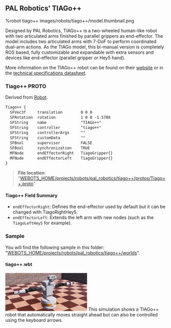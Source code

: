## PAL Robotics' TIAGo++

%robot tiago++ images/robots/tiago++/model.thumbnail.png

Designed by PAL Robotics, TIAGo++ is a two-wheeled human-like robot with two articulated arms finished by parallel grippers as end-effector.
The model includes two articulated arms with 7-DoF to perform coordinated dual-arm actions.
As the TIAGo model, this bi-manual version is completely ROS based, fully customizable and expandable with extra sensors and devices like end-effector (parallel gripper or Hey5 hand).

More information on the TIAGo++ robot can be found on their [website](http://blog.pal-robotics.com/tiago-bi-manual-robot-research/) or in the [technical specifications datasheet](http://pal-robotics.com/wp-content/uploads/2019/07/Datasheet_TIAGo_Complete.pdf).

### Tiago++ PROTO

Derived from [Robot](../reference/robot.md).
```
Tiago++ {
  SFVec3f     translation        0 0 0
  SFRotation  rotation           1 0 0 -1.5708
  SFString    name               "TIAGo++"
  SFString    controller         "tiago++"
  SFString    controllerArgs     ""
  SFString    customData         ""
  SFBool      supervisor         FALSE
  SFBool      synchronization    TRUE
  MFNode      endEffectorRight   TiagoGripper{}
  MFNode      endEffectorLeft    TiagoGripper{}
}
```
> **File location**: "[WEBOTS\_HOME/projects/robots/pal\_robotics/tiago++/protos/Tiago++.proto](https://github.com/cyberbotics/webots/tree/master/projects/robots/pal_robotics/tiago++/protos/Tiago++.proto)"

#### Tiago++ Field Summary

- `endEffectorRight`: Defines the end-effector used by default but it can be changed with TiagoRightHey5.
- `endEffectorLeft`: Extends the left arm with new nodes (such as the `TiagoLeftHey5` for example).

### Sample

You will find the following sample in this folder: "[WEBOTS\_HOME/projects/robots/pal\_robotics/tiago++/worlds](https://github.com/cyberbotics/webots/tree/master/projects/robots/pal_robotics/tiago++/worlds)".

#### tiago++.wbt

![tiago++.wbt.png](images/robots/tiago++/tiago++.wbt.thumbnail.jpg) This simulation shows a TIAGo++ robot that automatically moves straight ahead but can also be controlled using the keyboard arrows.
